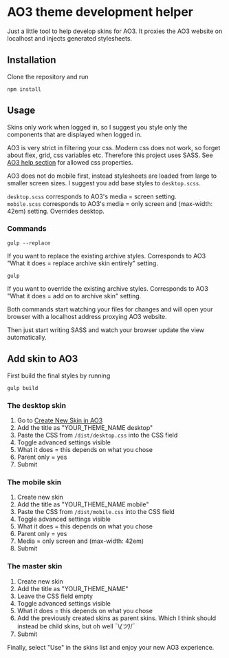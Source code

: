 # AO3 theme development helper

Just a little tool to help develop skins for AO3. It proxies the AO3 website on localhost and injects generated stylesheets.

## Installation

Clone the repository and run
```
npm install
```

## Usage

Skins only work when logged in, so I suggest you style only the components that are displayed when logged in.

AO3 is very strict in filtering your css. Modern css does not work, so forget about flex, grid, css variables etc. Therefore this project uses SASS. See [AO3 help section](https://archiveofourown.org/help/skins-creating.html) for allowed css properties.

AO3 does not do mobile first, instead stylesheets are loaded from large to smaller screen sizes. I suggest you add base styles to `desktop.scss`.

`desktop.scss` corresponds to AO3's media = screen setting.  
`mobile.scss` corresponds to AO3's media = only screen and (max-width: 42em) setting. Overrides desktop.

### Commands

```
gulp --replace
```
If you want to replace the existing archive styles. Corresponds to AO3 "What it does = replace archive skin entirely" setting.

```
gulp
```
If you want to override the existing archive styles. Corresponds to AO3 "What it does = add on to archive skin" setting.

Both commands start watching your files for changes and will open your browser with a localhost address proxying AO3 website.

Then just start writing SASS and watch your browser update the view automatically.

## Add skin to AO3

First build the final styles by running 
```
gulp build
```

### The desktop skin

1. Go to [Create New Skin in AO3](https://archiveofourown.org/skins/new?skin_type=Skin)
2. Add the title as "YOUR_THEME_NAME desktop"
3. Paste the CSS from `/dist/desktop.css` into the CSS field
4. Toggle advanced settings visible
5. What it does = this depends on what you chose
6. Parent only = yes
7. Submit

### The mobile skin

1. Create new skin
2. Add the title as "YOUR_THEME_NAME mobile"
3. Paste the CSS from `/dist/mobile.css` into the CSS field
4. Toggle advanced settings visible
5. What it does = this depends on what you chose
6. Parent only = yes
7. Media = only screen and (max-width: 42em)
8. Submit

### The master skin

1. Create new skin
2. Add the title as "YOUR_THEME_NAME"
3. Leave the CSS field empty
4. Toggle advanced settings visible
5. What it does = this depends on what you chose
6. Add the previously created skins as parent skins. Which I think should instead be child skins, but oh well ¯\\_(ツ)_/¯
7. Submit

Finally, select "Use" in the skins list and enjoy your new AO3 experience.